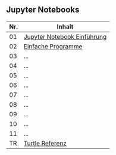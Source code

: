 ## Jupyter Notebooks

| Nr. | Inhalt |
| --- | ------ |
| 01 | [Jupyter Notebook Einführung](../notebooks/JupyterEinfuehrung.ipynb) |
| 02 | [Einfache Programme](../notebooks/EinfacheProgramme.ipynb) |
| 03 | ... |
| 04 | ... |
| 05 | ... |
| 06 | ... |
| 07 | ... |
| 08 | ... |
| 09 | ... |
| 10 | ... |
| 11 | ... |
| TR | [Turtle Referenz](../notebooks/Turtle-Referenz.ipynb) |